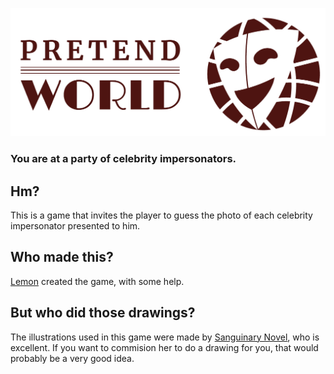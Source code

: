 ![pretend.world](https://github.com/AhoyLemon/pretend.world/blob/master/img/readme_head.png?raw=true)
### You are at a party of celebrity impersonators.

## Hm?
This is a game that invites the player to guess the photo of each celebrity impersonator presented to him.

## Who made this?
[Lemon](https://github.com/AhoyLemon) created the game, with some help.

## But who did those drawings?
The illustrations used in this game were made by [Sanguinary Novel](https://twitter.com/aberrantwhimsy), who is excellent. If you want to commision her to do a drawing for you, that would probably be a very good idea.